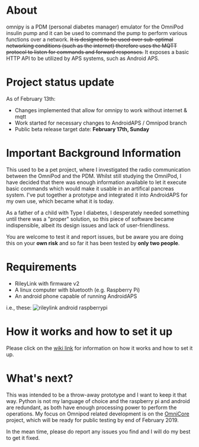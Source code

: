 # About
omnipy is a PDM (personal diabetes manager) emulator for the OmniPod insulin pump and it can be used to command the pump to perform various functions over a network. ~~It is designed to be used over sub-optimal networking conditions (such as the internet) therefore uses the MQTT protocol to listen for commands and forward responses.~~ It exposes a basic HTTP API to be utilized by APS systems, such as Android APS.

# Project status update

As of February 13th:
* Changes implemented that allow for omnipy to work without internet & mqtt
* Work started for necessary changes to AndroidAPS / Omnipod branch
* Public beta release target date: **February 17th, Sunday**

# Important Background Information
This used to be a pet project, where I investigated the radio communication between the OmniPod and the PDM. Whilst still studying the OmniPod, I have decided that there was enough information available to let it execute basic commands which would make it usable in an artifical pancreas system. I've put together a prototype and integrated it into AndroidAPS for my own use, which became what it is today.

As a father of a child with Type I diabetes, I desperately needed something until there was a "proper" solution, so this piece of software became indispensible, albeit its design issues and lack of user-friendliness.

You are welcome to test it and report issues, but be aware you are doing this on your **own risk** and so far it has been tested by **only two people**.

# Requirements
* RileyLink with firmware v2
* A linux computer with bluetooth (e.g. Raspberry Pi)
* An android phone capable of running AndroidAPS

i.e., these:
![rileylink android raspberrypi](https://i.imgur.com/5eJU85Z.jpg)

# How it works and how to set it up
Please click on the [wiki link](https://github.com/winemug/omnipy/wiki) for information on how it works and how to set it up.
  
# What's next?

This was intended to be a throw-away prototype and I want to keep it that way. Python is not my language of choice and the raspberry pi and android are redundant, as both have enough processing power to perform the operations. My focus on Omnipod related development is on the [OmniCore](https://github.com/winemug/OmniCore) project, which will be ready for public testing by end of February 2019.

In the mean time, please do report any issues you find and I will do my best to get it fixed.


